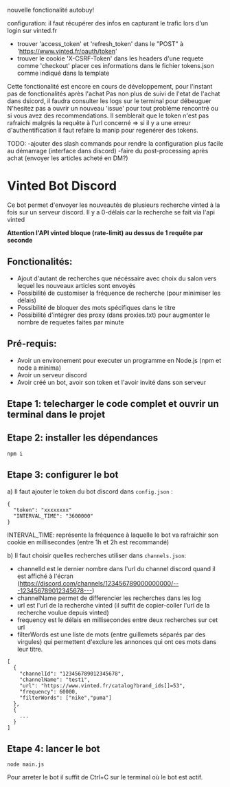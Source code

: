 nouvelle fonctionalité autobuy!

configuration:
  il faut récupérer des infos en capturant le trafic lors d'un login sur vinted.fr
  - trouver 'access_token' et 'refresh_token' dans le "POST" à 'https://www.vinted.fr/oauth/token'
  - trouver le cookie 'X-CSRF-Token' dans les headers d'une requete comme 'checkout'
  placer ces informations dans le fichier tokens.json comme indiqué dans la template

Cette fonctionalité est encore en cours de développement, pour l'instant pas de fonctionalités après l'achat
Pas non plus de suivi de l'etat de l'achat dans dsicord, il faudra consulter les logs sur le terminal pour débeuguer
N'hesitez pas a ouvrir un nouveau 'issue' pour tout problème rencontré ou si vous avez des recommendations.
Il semblerait que le token n'est pas rafraichi malgrés la requête à l'url concerné => si il y a une erreur d'authentification il faut refaire la manip pour regenérer des tokens.

TODO:
-ajouter des slash commands pour rendre la configuration plus facile au démarrage (interface dans discord)
-faire du post-processing après achat (envoyer les articles acheté en DM?)




# Vinted Bot Discord

Ce bot permet d'envoyer les nouveautés de plusieurs recherche vinted à la fois sur un serveur discord. Il y a 0-délais car la recherche se fait via l'api vinted

**Attention l'API vinted bloque (rate-limit) au dessus de 1 requête par seconde</font>**

Fonctionalités:
----------
- Ajout d'autant de recherches que nécéssaire avec choix du salon vers lequel les nouveaux articles sont envoyés
- Possibilité de customiser la fréquence de recherche (pour minimiser les délais)
- Possibilité de bloquer des mots spécifiques dans le titre
- Possibilité d'intégrer des proxy (dans proxies.txt) pour augmenter le nombre de requetes faites par minute


Pré-requis:
----------

- Avoir un environement pour executer un programme en Node.js (npm et node a minima)
- Avoir un serveur discord
- Avoir créé un bot, avoir son token et l'avoir invité dans son serveur


Etape 1: telecharger le code complet et ouvrir un terminal dans le projet
-------

Etape 2: installer les dépendances
-------
```
npm i
```

Etape 3: configurer le bot
-------

a) Il faut ajouter le token du bot discord dans `config.json` :
```
{
  "token": "xxxxxxxx"
  "INTERVAL_TIME": "3600000"
}
```

INTERVAL_TIME: représente la fréquence à laquelle le bot va rafraichir son cookie en millisecondes (entre 1h et 2h est recommandé)

b) Il faut choisir quelles recherches utiliser dans `channels.json`:
  - channelId est le dernier nombre dans l'url du channel discord quand il est affiché à l'écran
(https://discord.com/channels/123456789000000000/---123456789012345678---)
  - channelName permet de differencier les recherches dans les log
  - url est l'url de la recherche vinted (il suffit de copier-coller l'url de la recherche voulue depuis vinted)
  - frequency est le délais en millisecondes entre deux recherches sur cet url
  - filterWords est une liste de mots (entre guillemets séparés par des virgules) qui permettent d'exclure les annonces qui ont ces mots dans leur titre.

```
[
  {
    "channelId": "123456789012345678",
    "channelName": "test1",
    "url": "https://www.vinted.fr/catalog?brand_ids[]=53",
    "frequency": 60000,
    "filterWords": ["nike","puma"]
  },
  {
    ...
  }
]
```


Etape 4: lancer le bot
-------
```
node main.js
```

Pour arreter le bot il suffit de Ctrl+C sur le terminal où le bot est actif.

